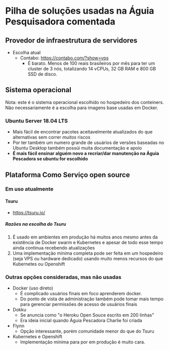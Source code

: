 # Pilha de soluções usadas na Águia Pesquisadora comentada

## Provedor de infraestrutura de servidores

- Escolha atual
  - Contabo: <https://contabo.com/?show=vps>
    - É barato. Menos de 100 reais brasileiros por mês para ter um cluster de 3
      nós, totalizando 14 vCPUs, 32 GB RAM e 800 GB SSD de disco.

## Sistema operacional

Nota: este é o sistema operacional escolhido no hospedeiro dos conteiners. Não
necessariamente é a escolha para imagens base usadas em Docker.

### Ubuntu Server 18.04 LTS
- Mais fácil de encontrar pacotes aceitavelmente atualizados do que alternativas
  sem correr _muitos_ riscos
- Por ter também um numero grande de usuários de versões baseadas no Ubuntu
  Desktop também possúi muita documentação e apoio
- **É mais fácil ensinar alguém novo a recriar/dar manutenção na Águia Pescadora
  se ubuntu for escolhido**

## Plataforma Como Serviço open source

### Em uso atualmente

#### Tsuru
- <https://tsuru.io/>

##### Razões na escolha do Tsuru
1. É usado em ambientes em produção há muitos anos mesmo antes da existência de
   Docker swarm e Kubernetes e apesar de todo esse tempo ainda continua
   recebendo atualizações
2. Uma implementação mínima completa pode ser feita em um hospedeiro (seja VPS
   ou hardware dedicado) usando muito menos recursos do que Kubernetes ou
   Openshift

### Outras opções consideradas, mas não usadas

- Docker (uso direto)
  - É complicado usuários finais em foco aprenderem docker.
  - Do ponto de vista de administração também pode tomar mais tempo para
    gerenciar permissões de acesso de usuários finais
- Dokku
  - Se anuncia como "o Heroku Open Souce escrito em 200 linhas"
  - Era ideia inicial quando Águia Pescadora Charlie foi criada
- Flynn
  - Opção interessante, porém comunidade menor do que do Tsuru 
- Kubernetes e Openshift
  - Implementação mínima para por em produção é muito cara.

